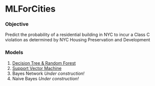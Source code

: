 # MLForCities

### Objective
Predict the probability of a residential building in NYC to incur a Class C violation as determined by NYC Housing Preservation and Development 

### Models
1. [Decision Tree & Random Forest](https://github.com/wshenyc/MLForCities/blob/main/Code/1%20-%20Decision%20Tree%20and%20Random%20Forest.ipynb)
2. [Support Vector Machine](https://github.com/wshenyc/MLForCities/blob/main/Code/2%20-%20Support%20Vector%20Machine.ipynb)
3. Bayes Network _Under construction!_
4. Naive Bayes _Under construction!_ 
